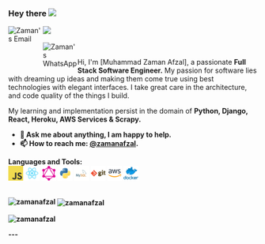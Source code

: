 ### Hey there <img src="https://media.giphy.com/media/hvRJCLFzcasrR4ia7z/giphy.gif" width="25px">

<a href="mailto:zamanafzal@gmail.com">
  <img align="left" alt="Zaman's Email" width="70px" src="https://img.shields.io/badge/Gmail-EA4335?style=for-the-badge&logo=Gmail&logoColor=white" />
</a>

![](https://visitor-badge.glitch.me/badge?page_id=zamanafzal)

<a href="https://wa.me/+923146114223" target="_blank">
  <img align="left" alt="Zaman's WhatsApp" width="70px" src="https://img.shields.io/badge/WhatsApp-25D366?style=for-the-badge&logo=whatsapp&logoColor=white" />
</a>

<br/>

<!-- ![](https://github.com/AliHaidry/AliHaidry/blob/master/header.png) -->

Hi, I'm [Muhammad Zaman Afzal], a passionate <b>Full Stack Software Engineer.</b> My passion for software lies with dreaming up ideas and making them come true using best technologies with elegant interfaces. I take great care in the architecture, and code quality of the things I build.

My learning and implementation persist in the domain of <strong>Python<strong>, <strong>Django<strong>, <strong>React<strong>, <strong>Heroku, AWS Services<strong> & <strong>Scrapy<strong>.

<!-- <img align="right" alt="GIF" src="https://github.com/AliHaidry/AliHaidry/blob/master/code.gif?raw=true" width="500" height="300" /> -->

- 💬 Ask me about anything, I am happy to help.
- 📫 How to reach me: [@zamanafzal](https://www.linkedin.com/in/zaman-afzal/).

**Languages and Tools:**  
<code><img height="30" src="https://raw.githubusercontent.com/github/explore/80688e429a7d4ef2fca1e82350fe8e3517d3494d/topics/javascript/javascript.png"></code>
<code><img height="30" src="https://raw.githubusercontent.com/github/explore/80688e429a7d4ef2fca1e82350fe8e3517d3494d/topics/react/react.png"></code>
<code><img height="30" src="https://raw.githubusercontent.com/github/explore/5c058a388828bb5fde0bcafd4bc867b5bb3f26f3/topics/graphql/graphql.png"></code>
<code><img height="30" src="https://raw.githubusercontent.com/github/explore/80688e429a7d4ef2fca1e82350fe8e3517d3494d/topics/python/python.png"></code>
<code><img height="30" src="https://raw.githubusercontent.com/github/explore/80688e429a7d4ef2fca1e82350fe8e3517d3494d/topics/mysql/mysql.png"></code>
<code><img height="30" src="https://raw.githubusercontent.com/github/explore/80688e429a7d4ef2fca1e82350fe8e3517d3494d/topics/git/git.png"></code>
<code><img height="30" src="https://raw.githubusercontent.com/github/explore/80688e429a7d4ef2fca1e82350fe8e3517d3494d/topics/aws/aws.png"></code>
<code><img height="30" src="https://raw.githubusercontent.com/github/explore/80688e429a7d4ef2fca1e82350fe8e3517d3494d/topics/docker/docker.png"></code>
<br/>
<br>
<p><img align="left" src="https://github-readme-stats.vercel.app/api/top-langs?username=zamanafzal&show_icons=true&locale=en&layout=compact" alt="zamanafzal" /></p>
<p>&nbsp;<img align="center" src="https://github-readme-stats.vercel.app/api?username=zamanafzal&show_icons=true&locale=en" alt="zamanafzal" /></p>
<p><img align="center" src="https://github-readme-streak-stats.herokuapp.com/?user=zamanafzal&" alt="zamanafzal" /></p>
---
